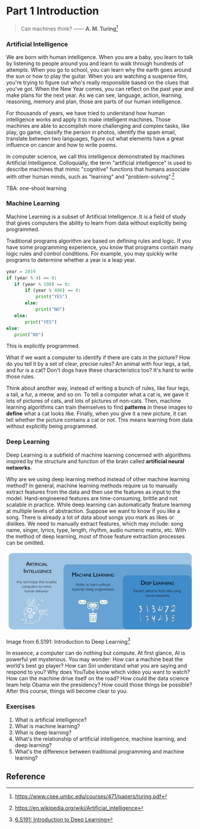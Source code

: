 # Part 1 Introduction

> Can machines think? —— **A. M. Turing**[^1]

### Artificial Intelligence

We are born with human intelligence. When you are a baby, you learn to talk by listening to people around you and learn to walk through hundreds of attempts. When you go to school, you can learn why the earth goes around the sun or how to play the guitar. When you are watching a suspense film, you're trying to figure out who's really responsible based on the clues that you've got. When the New Year comes, you can reflect on the past year and make plans for the next year. As we can see, language, action, learning, reasoning, memory and plan, those are parts of our human intelligence.

For thousands of years, we have tried to understand how human intelligence works and apply it to make intelligent machines. Those machines are able to accomplish more challenging and complex tasks, like play, go game, classify the person in photos, identify the spam email, translate between two languages, figure out what elements have a great influence on cancer and how to write poems. 

In computer science, we call this intelligence demonstrated by machines Artificial Intelligence. Colloquially, the term "artificial intelligence" is used to describe machines that mimic "cognitive" functions that humans associate with other human minds, such as "learning" and "problem-solving".[^2]

TBA: one-shoot learning

### Machine Learning

Machine Learning is a subset of Artificial Intelligence. It is a field of study that gives computers the ability to learn from data without explicitly being programmed.

Traditional programs algorithm are based on defining rules and logic. If you have some programming experience, you know that programs contain many logic rules and control conditions. For example, you may quickly write programs to determine whether a year is a leap year.

```python
year = 2019
if (year % 4) == 0:
   if (year % 100) == 0:
       if (year % 400) == 0:
           print("YES")
       else:
           print("NO")
   else:
       print("YES")
else:
   print("NO")
```

This is explicitly programmed.



What if we want a computer to identify if there are cats in the picture? How do you tell it by a set of clear, precise rules? An animal with four legs, a tail, and fur is a cat? Don't dogs have these characteristics too? It's hard to write those rules. 

Think about another way, instead of writing a bunch of rules, like four legs, a tail, a fur, a meow, and so on. To tell a computer what a cat is, we gave it lots of pictures of cats, and lots of pictures of non-cats. Then, machine learning algorithms can train themselves to find **patterns** in these images to **define** what a cat looks like. Finally, when you give it a new picture, it can tell whether the picture contains a cat or not. This means learning from data without explicitly being programmed.

### Deep Learning

Deep Learning is a subfield of machine learning concerned with algorithms inspired by the structure and function of the brain called **artificial neural networks**.

Why are we using deep learning method instead of other machine learning method? In general, machine learning methods require us to manually extract features from the data and then use the features as input to the model. Hand-engineered features are time-consuming, brittle and not scalable in practice. While deep learning can automatically feature learning at multiple levels of abstraction. Suppose we want to know if you like a song. There is already a lot of data about songs you mark as likes or dislikes. We need to manually extract features, which may include: song name, singer, lyrics, type, length, rhythm, audio numeric matrix, etc. With the method of deep learning, most of those feature extraction processes can be omitted.

![relationship](./img/whatisdp.png)

Image from 6.S191: Introduction to Deep Learning[^3]

In essence, a computer can do nothing but compute. At first glance, AI is powerful yet mysterious. You may wonder: How can a machine beat the world's best go player? How can Siri understand what you are saying and respond to you?  Why does YouTube know which video you want to watch? How can the machine drive itself on the road? How could the data science team help Obama win the presidency? How could those things be possible? After this course, things will become clear to you.

### Exercises

1. What is artificial intelligence?
2. What is machine learning?
3. What is deep learning?
4. What's the relationship of artificial intelligence, machine learning, and deep learning?
5. What's the difference between traditional programming and machine learning? 

## Reference

[^1]: https://www.csee.umbc.edu/courses/471/papers/turing.pdf
[^2]: https://en.wikipedia.org/wiki/Artificial_intelligence
[^3]: [6.S191: Introduction to Deep Learning](http://introtodeeplearning.com)
